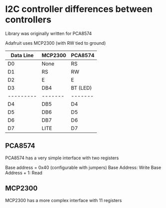 # I2C controller differences between controllers

Library was originally written for PCA8574

Adafruit uses MCP2300 (with RW tied to ground)

| Data Line | MCP2300 | PCA8574 |
| --------- | ------- | ------- |
D0          | None    | RS       |
D1          | RS      | RW       |
D2          | E       | E        |
D3          | DB4     | BT (LED) |
| --------- | ------- | ------- |
D4          | DB5     | D4       |
D5          | DB6     | D5       |
D6          | DB7     | D6       |
D7          | LITE    | D7       |

## PCA8574
PCA8574 has a very simple interface with two registers

Base address = 0x40 (configurable with jumpers)
Base Address: Write
Base Address + 1: Read


## MCP2300
MCP2300 has a more complex interface with 11 registers

